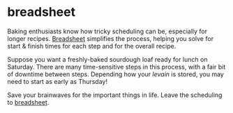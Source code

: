 # breadsheet
Baking enthusiasts know how tricky scheduling can be, especially for longer recipes.  [Breadsheet](http://breadsheet.appspot.com) simplifies the process, helping you solve for start & finish times for each step and for the overall recipe.

Suppose you want a freshly-baked sourdough loaf ready for lunch on Saturday.  There are many time-sensitive steps in this process, with a fair bit of downtime between steps.  Depending how your _levain_ is stored, you may need to start as early as Thursday!  

Save your brainwaves for the important things in life.  Leave the scheduling to [breadsheet](http://breadsheet.appspot.com).
